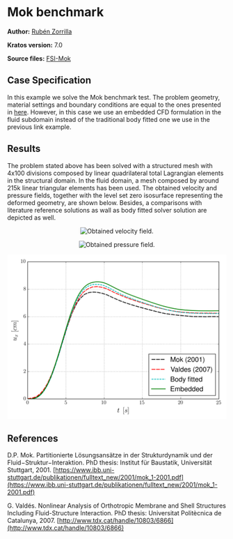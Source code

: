 # Mok benchmark

**Author:** [Rubén Zorrilla](https://github.com/rubenzorrilla)

**Kratos version:** 7.0

**Source files:** [FSI-Mok](https://github.com/KratosMultiphysics/Examples/tree/master/fluid_structure_interaction/validation/embedded_fsi_mok/source)

## Case Specification

In this example we solve the Mok benchmark test. The problem geometry, material settings and boundary conditions are equal to the ones presented in [here](https://github.com/KratosMultiphysics/Examples/tree/master/fluid_structure_interaction/validation/fsi_mok/source). However, in this case we use an embedded CFD formulation in the fluid subdomain instead of the traditional body fitted one we use in the previous link example.

## Results
The problem stated above has been solved with a structured mesh with 4x100 divisions composed by linear quadrilateral total Lagrangian elements in the structural domain. In the fluid domain, a mesh composed by around 215k linear triangular elements has been used. The obtained velocity and pressure fields, together with the level set zero isosurface representing the deformed geometry, are shown below. Besides, a comparisons with literature reference solutions as wall as body fitted solver solution are depicted as well.

<p align="center">
  <img src="data/embedded_fsi_mok_velocity.gif" alt="Obtained velocity field." style="width: 600px;"/>
</p>

<p align="center">
  <img src="data/embedded_fsi_mok_pressure.gif" alt="Obtained pressure field." style="width: 600px;"/>
</p>

<p align="center">
  <img src="data/mok_benchmark_ux_A.png" alt="Point A horizontal displacement comparison." style="width: 600px;"/>
</p>

## References
D.P. Mok. Partitionierte Lösungsansätze in der Strukturdynamik und der Fluid−Struktur−Interaktion. PhD thesis: Institut für Baustatik, Universität Stuttgart, 2001. [https://www.ibb.uni-stuttgart.de/publikationen/fulltext_new/2001/mok_1-2001.pdf](https://www.ibb.uni-stuttgart.de/publikationen/fulltext_new/2001/mok_1-2001.pdf)

G. Valdés. Nonlinear Analysis of Orthotropic Membrane and Shell Structures Including Fluid-Structure Interaction. PhD thesis: Universitat Politècnica de Catalunya, 2007. [http://www.tdx.cat/handle/10803/6866](http://www.tdx.cat/handle/10803/6866)
